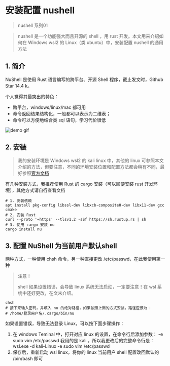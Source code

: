 # 安装配置 nushell

> nushell 系列01

> nushell 是一个功能强大而且开源的 shell ，用 rust 开发。本文用来介绍如何在 Windows wsl2 的 Linux（类 ubuntu）中，安装配置 nushell 的通用方法

## 1. 简介

NuShell 是使用 Rust 语言编写的跨平台、开源 Shell 程序，截止发文时，Github Star 14.4 k。

个人觉得其最突出的特色：

* 跨平台，windows/linux/mac 都可用
* 命令返回结果结构化，一般都可以表示为二维表；
* 命令可以方便地结合类 sql 语句，学习代价很低

![demo gif](..\../../../imgs/nushell-autocomplete5.gif)

## 2. 安装

> 我的安装环境是 Windows wsl2 的 kali linux 中，其他的 linux 可参照本文介绍的方法，但要注意，不同的环境安装位置和配置方法都会稍有不同，最好参照[官方文档](https://www.nushell.sh/zh-cn/book/installation.html)

有几种安装方式，我推荐使用 Rust 的 cargo 安装（可以顺便安装 rust 开发环境），其他方式请自行查看文档

``` shell
# 1. 安装依赖
apt install pkg-config libssl-dev libxcb-composite0-dev libx11-dev gcc cmake
# 2. 安装 Rust
curl --proto '=https' --tlsv1.2 -sSf https://sh.rustup.rs | sh
# 3. 使用 cargo 安装 nu
cargo install nu
```

## 3. 配置 NuShell 为当前用户默认shell

两种方式，一种使用 chsh 命令，另一种直接更改 /etc/passwd，在此我使用第一种

> 注意！
>
> shell 如果设置错误，会导致 linux 系统无法启动，一定要注意！在 wsl 系统中还好更改，在文末介绍。

``` shell
chsh
# 接下来输入密码，并填入 nu 的绝对路径，如果按照上面的方式安装，路径应该为：
# /home/登录用户名/.cargo/bin/nu
```

如果设置错误，导致无法登录 Linux，可以按下面步骤操作：
1. 在 windows Teminal 中，打开对应 linux 的设置，在命令行后添加参数： -e sudo vim /etc/passwd  我用的是 kali ，所以我更改后的完整命令行是：wsl.exe -d kali-Linux  -e sudo vim /etc/passwd
2. 保存后，重新启动 wsl linux，将你的 linux 当前用户 shell 配置改回默认的 /bin/bash 即可

